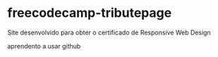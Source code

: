 # freecodecamp-tributepage
Site desenvolvido para obter o certificado de Responsive Web Design

aprendento a usar github
